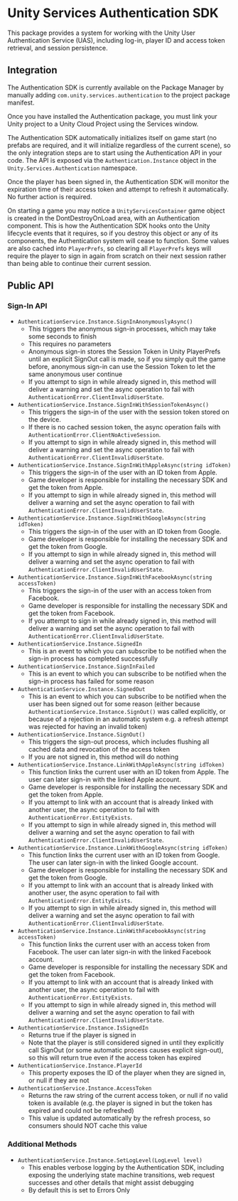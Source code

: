 # Unity Services Authentication SDK

This package provides a system for working with the Unity User Authentication Service (UAS), including log-in, player ID and access token retrieval, and session persistence.

## Integration

The Authentication SDK is currently available on the Package Manager by manually adding `com.unity.services.authentication` to the project package manifest.

Once you have installed the Authentication package, you must link your Unity project to a Unity Cloud Project using the Services window.

The Authentication SDK automatically initializes itself on game start (no prefabs are required, and it will initialize regardless of the current scene), so the only integration steps are to start using the Authentication API in your code. The API is exposed via the `Authentication.Instance` object in the `Unity.Services.Authentication` namespace.

Once the player has been signed in, the Authentication SDK will monitor the expiration time of their access token and attempt to refresh it automatically. No further action is required.

On starting a game you may notice a `UnityServicesContainer` game object is created in the DontDestroyOnLoad area, with an Authentication component. This is how the Authentication SDK hooks onto the Unity lifecycle events that it requires, so if you destroy this object or any of its components, the Authentication system will cease to function. Some values are also cached into `PlayerPrefs`, so clearing all `PlayerPrefs` keys will require the player to sign in again from scratch on their next session rather than being able to continue their current session.

## Public API

### Sign-In API

* `AuthenticationService.Instance.SignInAnonymouslyAsync()`
    * This triggers the anonymous sign-in processes, which may take some seconds to finish
	* This requires no parameters
	* Anonymous sign-in stores the Session Token in Unity PlayerPrefs until an explicit SignOut call is made, so if you simply quit the game before, anonymous sign-in can use the Session Token to let the same anonymous user continue
	* If you attempt to sign in while already signed in, this method will deliver a warning and set the async operation to fail with `AuthenticationError.ClientInvalidUserState`.
* `AuthenticationService.Instance.SignInWithSessionTokenAsync()`
    * This triggers the sign-in of the user with the session token stored on the device.
    * If there is no cached session token, the async operation fails with `AuthenticationError.ClientNoActiveSession`.
    * If you attempt to sign in while already signed in, this method will deliver a warning and set the async operation to fail with `AuthenticationError.ClientInvalidUserState`.
* `AuthenticationService.Instance.SignInWithAppleAsync(string idToken)`
    * This triggers the sign-in of the user with an ID token from Apple.
    * Game developer is responsible for installing the necessary SDK and get the token from Apple.
    * If you attempt to sign in while already signed in, this method will deliver a warning and set the async operation to fail with `AuthenticationError.ClientInvalidUserState`.
* `AuthenticationService.Instance.SignInWithGoogleAsync(string idToken)`
    * This triggers the sign-in of the user with an ID token from Google.
    * Game developer is responsible for installing the necessary SDK and get the token from Google.
    * If you attempt to sign in while already signed in, this method will deliver a warning and set the async operation to fail with `AuthenticationError.ClientInvalidUserState`.
* `AuthenticationService.Instance.SignInWithFacebookAsync(string accessToken)`
    * This triggers the sign-in of the user with an access token from Facebook.
    * Game developer is responsible for installing the necessary SDK and get the token from Facebook.
    * If you attempt to sign in while already signed in, this method will deliver a warning and set the async operation to fail with `AuthenticationError.ClientInvalidUserState`.
* `AuthenticationService.Instance.SignedIn`
	* This is an event to which you can subscribe to be notified when the sign-in process has completed successfully
* `AuthenticationService.Instance.SignInFailed`
	* This is an event to which you can subscribe to be notified when the sign-in process has failed for some reason
* `AuthenticationService.Instance.SignedOut`
	* This is an event to which you can subscribe to be notified when the user has been signed out for some reason (either because `AuthenticationService.Instance.SignOut()` was called explicitly, or because of a rejection in an automatic system e.g. a refresh attempt was rejected for having an invalid token)
* `AuthenticationService.Instance.SignOut()`
	* This triggers the sign-out process, which includes flushing all cached data and revocation of the access token
	* If you are not signed in, this method will do nothing
* `AuthenticationService.Instance.LinkWithAppleAsync(string idToken)`
    * This function links the current user with an ID token from Apple. The user can later sign-in with the linked Apple account.
    * Game developer is responsible for installing the necessary SDK and get the token from Apple.
    * If you attempt to link with an account that is already linked with another user, the async operation to fail with `AuthenticationError.EntityExists`.
    * If you attempt to sign in while already signed in, this method will deliver a warning and set the async operation to fail with `AuthenticationError.ClientInvalidUserState`.
* `AuthenticationService.Instance.LinkWithGoogleAsync(string idToken)`
    * This function links the current user with an ID token from Google. The user can later sign-in with the linked Google account.
    * Game developer is responsible for installing the necessary SDK and get the token from Google.
    * If you attempt to link with an account that is already linked with another user, the async operation to fail with `AuthenticationError.EntityExists`.
    * If you attempt to sign in while already signed in, this method will deliver a warning and set the async operation to fail with `AuthenticationError.ClientInvalidUserState`.
* `AuthenticationService.Instance.LinkWithFacebookAsync(string accessToken)`
    * This function links the current user with an access token from Facebook. The user can later sign-in with the linked Facebook account.
    * Game developer is responsible for installing the necessary SDK and get the token from Facebook.
    * If you attempt to link with an account that is already linked with another user, the async operation to fail with `AuthenticationError.EntityExists`.
    * If you attempt to sign in while already signed in, this method will deliver a warning and set the async operation to fail with `AuthenticationError.ClientInvalidUserState`.
* `AuthenticationService.Instance.IsSignedIn`
	* Returns true if the player is signed in
	* Note that the player is still considered signed in until they explicitly call SignOut (or some automatic process causes explicit sign-out), so this will return true even if the access token has expired
* `AuthenticationService.Instance.PlayerId`
	* This property exposes the ID of the player when they are signed in, or null if they are not
* `AuthenticationService.Instance.AccessToken`
	* Returns the raw string of the current access token, or null if no valid token is available (e.g. the player is signed in but the token has expired and could not be refreshed)
	* This value is updated automatically by the refresh process, so consumers should NOT cache this value

### Additional Methods

* `AuthenticationService.Instance.SetLogLevel(LogLevel level)`
	* This enables verbose logging by the Authentication SDK, including exposing the underlying state machine transitions, web request successes and other details that might assist debugging
	* By default this is set to Errors Only
